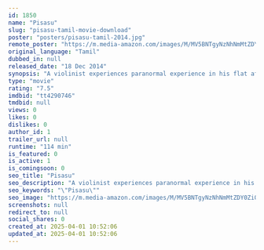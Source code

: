 ```yaml
---
id: 1850
name: "Pisasu"
slug: "pisasu-tamil-movie-download"
poster: "posters/pisasu-tamil-2014.jpg"
remote_poster: "https://m.media-amazon.com/images/M/MV5BNTgyNzNhNmMtZDY0Zi00NjkzLWEzMTctOTJlMDEzNGExOTk0XkEyXkFqcGc@._V1_SX300.jpg"
original_language: "Tamil"
dubbed_in: null
released_date: "18 Dec 2014"
synopsis: "A violinist experiences paranormal experience in his flat after a death of a girl who he tries to save due to accident. Later he realises that actually the spirit is helping him and he tries to find out who killed the girl by acci..."
type: "movie"
rating: "7.5"
imdbid: "tt4290746"
tmdbid: null
views: 0
likes: 0
dislikes: 0
author_id: 1
trailer_url: null
runtime: "114 min"
is_featured: 0
is_active: 1
is_comingsoon: 0
seo_title: "Pisasu"
seo_description: "A violinist experiences paranormal experience in his flat after a death of a girl who he tries to save due to accident. Later he realises that actually the spirit is helping him and he tries to find out who killed the girl by acci..."
seo_keywords: "\"Pisasu\""
seo_image: "https://m.media-amazon.com/images/M/MV5BNTgyNzNhNmMtZDY0Zi00NjkzLWEzMTctOTJlMDEzNGExOTk0XkEyXkFqcGc@._V1_SX300.jpg"
screenshots: null
redirect_to: null
social_shares: 0
created_at: 2025-04-01 10:52:06
updated_at: 2025-04-01 10:52:06
---
```


